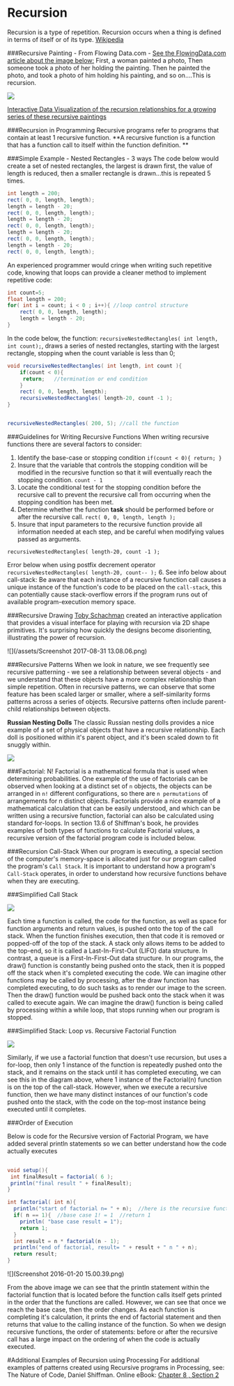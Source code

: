 # Recursion

Recursion is a type of repetition. Recursion occurs when a thing is defined in terms of itself or of its type.    [Wikipedia](https://en.wikipedia.org/wiki/Recursion)

###Recursive Painting - From Flowing Data.com -
[See the FlowingData.com article about the image below:](https://flowingdata.com/2019/02/05/recursive-painting-in-real-life/)
First, a woman painted a photo, Then someone took a photo of her holding the painting.  Then he painted the photo, and took a photo of him holding his painting, and so on....This is recursion.

![](https://i1.wp.com/flowingdata.com/wp-content/uploads/2019/02/recursive-painting-1.png?resize=750%2C484&ssl=1)

[Interactive Data Visualization of the recursion relationships for a growing series of these recursive paintings](http://nubleh.github.io/i_painted/)


###Recursion in Programming
Recursive programs refer to programs that contain at least 1 recursive function.  **A recursive function is a function that has a function call to itself within the function definition. **

###Simple Example  - Nested Rectangles - 3 ways
The code below would create a set of nested rectangles, the largest is drawn first, the value of length is reduced, then a smaller rectangle is drawn...this is repeated 5 times.

```java
int length = 200;
rect( 0, 0, length, length);
length = length - 20;
rect( 0, 0, length, length);
length = length - 20;
rect( 0, 0, length, length);
length = length - 20;
rect( 0, 0, length, length);
length = length - 20;
rect( 0, 0, length, length);

```

An experienced programmer would cringe when writing such repetitive code, knowing that loops can provide a cleaner method to implement repetitive code:

```java
int count=5; 
float length = 200;
for( int i = count; i < 0 ; i++){ //loop control structure
    rect( 0, 0, length, length);
    length = length - 20;
}

```

In the code below, the function: ``recursiveNestedRectangles( int length, int count);``, draws a series of nested rectangles, starting with the largest rectangle, stopping when the count variable is less than 0;

```java
void recursiveNestedRectangles( int length, int count ){
    if(count < 0){
     return;   //termination or end condition
    }
    rect( 0, 0, length, length);
    recursiveNestedRectangles( length-20, count -1 );
}


recursiveNestedRectangles( 200, 5); //call the function

```
###Guidelines for Writing Recursive Functions
When writing recursive functions there are several factors to consider:
1. Identify the base-case or stopping condition
    ``if(count < 0){ return; }``
2. Insure that the variable that controls the stopping condition will be modified in the recursive function so that it will eventually reach the stopping condition.
   ``count - 1``
3. Locate the conditional test for the stopping condition before the recursive call to prevent the recursive call from occurring when the stopping condition has been met.
4. Determine whether the function **task** should be performed before or after the recursive call. 
  ``rect( 0, 0, length, length );``
5. Insure that input parameters to the recursive function provide all information needed at each step, and be careful when modifying values passed as arguments.

  ``recursiveNestedRectangles( length-20, count -1 );``
  
  Error below when using postfix decrement operator
  ``recursiveNestedRectangles( length-20, count-- );``
6. See info below about call-stack: Be aware that each instance of a recursive function call causes a unique instance of the function's code to be placed on the `call-stack`, this can potentially cause stack-overflow errors if the program runs out of available program-execution memory space.
 
###Recursive Drawing
[Toby Schachman](http://tobyschachman.com/) created an interactive application that provides a visual interface for playing with recursion via 2D shape primitives. It's surprising how quickly the designs become disorienting, illustrating the power of recursion.   

![](/assets/Screenshot 2017-08-31 13.08.06.png)

###Recursive Patterns
When we look in nature, we see frequently see recursive patterning - we see a relationship between several objects - and we understand that these objects have a more complex relationship than simple repetition.  Often in recursive patterns, we can observe that some feature has been scaled larger or smaller, where a self-similarity forms patterns across a series of objects. Recursive patterns often include parent-child relationships between objects.

**Russian Nesting Dolls**
The classic Russian nesting dolls provides a nice example of a set of physical objects that have a recursive relationship.  Each doll is positioned within it's parent object, and it's been scaled down to fit snuggly within.  

![](https://upload.wikimedia.org/wikipedia/commons/thumb/4/41/Floral_matryoshka_set_2_smallest_doll_nested.JPG/320px-Floral_matryoshka_set_2_smallest_doll_nested.JPG) 


###Factorial:  N!
Factorial is a mathematical formula that is used when determining probabilities. One example of the use of factorials can be observed when looking at a distinct set of `n` objects, the objects can be arranged in `n!` different configurations, so there are `n permutations` of arrangements for n distinct objects.    Factorials provide a nice example of a mathematical calculation that can be easily understood, and which can be written using a recursive function, factorial can also be calculated using standard for-loops.  In section 13.6 of Shiffman's book, he provides examples of both types of functions to calculate Factorial values, a recursive version of the factorial program code is included below.  

###Recursion Call-Stack
When our program is executing, a special section of the computer's memory-space is allocated just for our program called the program's `Call Stack`.  It is important to understand how a program's `Call-Stack` operates, in order to understand how recursive functions behave when they are executing.

###Simplified Call Stack

![](stack.png)

Each time a function is called, the code for the function, as well as space for function arguments and return values, is pushed onto the top of the call stack.  When the function finishes execution, then that code it is removed or popped-off of the top of the stack.  A stack only allows items to be added to the top-end, so it is called a Last-In-First-Out (LIFO) data structure.  In contrast, a queue is a First-In-First-Out data structure. In our programs, the draw() function is constantly being pushed onto the stack, then it is popped off the stack when it's completed executing the code. We can imagine other functions may be called by processing, after the draw function has completed executing, to do such tasks as to render our image to the screen.  Then the draw() function would be pushed back onto the stack when it was called to execute again.  We can imagine the draw() function is being called by processing within a while loop, that stops running when our program is stopped. 

###Simplified Stack: Loop vs. Recursive Factorial Function

![](recursiveStack.png)

Similarly, if we use a factorial function that doesn't use recursion, but uses a for-loop, then only 1 instance of the function is repeatedly pushed onto the stack, and it remains on the stack until it has completed executing, we can see this in the diagram above, where 1 instance of the Factorial(n) function is on the top of the call-stack.  However, when we execute a recursive function, then we have many distinct instances of our function's code pushed onto the stack, with the code on the top-most instance being executed until it completes.

###Order of Execution

Below is code for the Recursive version of Factorial Program, we have added several println statements so we can better understand how the code actually executes

```java
 
void setup(){
 int finalResult = factorial( 6 );
 println("final result " + finalResult);
}

int factorial( int n){
  println("start of factorial n= " + n);  //here is the recursive function call
  if( n == 1){  //base case 1! = 1  //return 1
    println( "base case result = 1");
    return 1;
  }
  int result = n * factorial(n - 1);
  println("end of factorial, result= " + result + " n " + n);
  return result;
}

```
![](Screenshot 2016-01-20 15.00.39.png)

From the above image we can see that the println statement within the factorial function that is located before the function calls itself gets printed in the order that the functions are called.  However, we can see that once we reach the base case, then the order changes.  As each function is completing it's calculation, it prints the end of factorial statement and then returns that value to the calling instance of the function.  So when we design recursive functions, the order of statements: before or after the recursive call has a large impact on the ordering of when the code is actually executed.


#Additional Examples of Recursion using Processing
For additional examples of patterns created using Recursive programs in Processing, see:  The Nature of Code, Daniel Shiffman.  Online eBook: [Chapter 8 , Section 2](http://natureofcode.com/book/chapter-8-fractals/)
